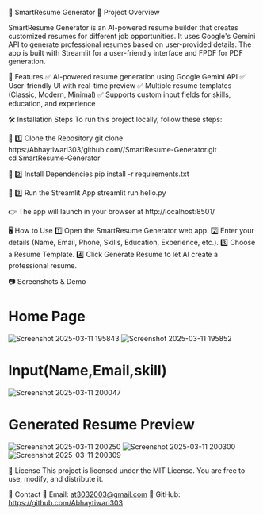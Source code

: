 📄 SmartResume Generator
🚀 Project Overview

SmartResume Generator is an AI-powered resume builder that creates customized resumes for different job opportunities. It uses Google's Gemini API to generate professional resumes based on user-provided details. The app is built with Streamlit for a user-friendly interface and FPDF for PDF generation.

🔹 Features
✅ AI-powered resume generation using Google Gemini API
✅ User-friendly UI with real-time preview
✅ Multiple resume templates (Classic, Modern, Minimal)
✅ Supports custom input fields for skills, education, and experience

🛠️ Installation Steps
To run this project locally, follow these steps:

🔹 1️⃣ Clone the Repository
git clone https:/Abhaytiwari303/github.com//SmartResume-Generator.git  
cd SmartResume-Generator  

🔹 2️⃣ Install Dependencies
pip install -r requirements.txt 

🔹 3️⃣ Run the Streamlit App
streamlit run hello.py  

👉 The app will launch in your browser at http://localhost:8501/

🖥️ How to Use
1️⃣ Open the SmartResume Generator web app.
2️⃣ Enter your details (Name, Email, Phone, Skills, Education, Experience, etc.).
3️⃣ Choose a Resume Template.
4️⃣ Click Generate Resume to let AI create a professional resume.

📷 Screenshots & Demo
# Home Page  
![Screenshot 2025-03-11 195843](https://github.com/user-attachments/assets/a0c963d4-468a-42cd-a456-ffebfcfb66ea)
![Screenshot 2025-03-11 195852](https://github.com/user-attachments/assets/b564b60f-09f9-4096-b3a7-f964cef94895)

# Input(Name,Email,skill)
![Screenshot 2025-03-11 200047](https://github.com/user-attachments/assets/7e230ce2-6cde-4db2-a0c5-7a6f55e1b335)


# Generated Resume Preview

![Screenshot 2025-03-11 200250](https://github.com/user-attachments/assets/f24e710e-fcef-4c9c-bf25-cef698b4bbe8)
![Screenshot 2025-03-11 200300](https://github.com/user-attachments/assets/16a4413d-53a1-43f4-b233-a5c52ca8e11c)
![Screenshot 2025-03-11 200309](https://github.com/user-attachments/assets/10fec0b0-3806-4b1f-a12a-1440c33935ef)



📑 License
This project is licensed under the MIT License. You are free to use, modify, and distribute it.

🔗 Contact
📧 Email: at3032003@gmail.com
🔗 GitHub: https://github.com/Abhaytiwari303
